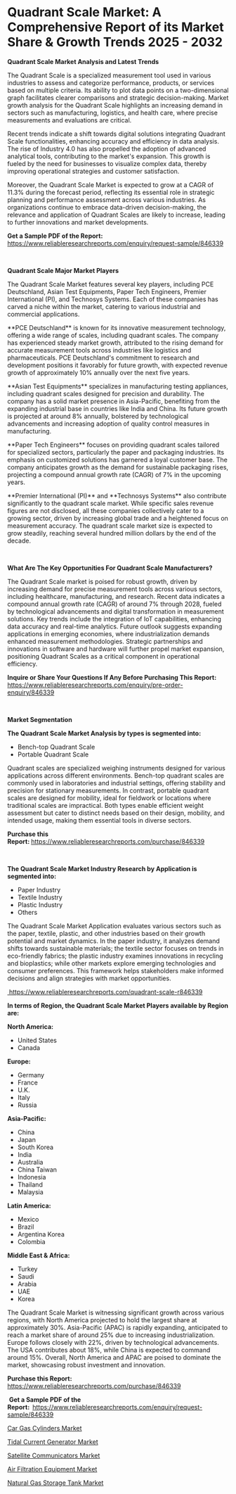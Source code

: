 <p><h1>Quadrant Scale Market: A Comprehensive Report of its Market Share & Growth Trends 2025 - 2032</h1></p><p><strong>Quadrant Scale Market Analysis and Latest Trends</strong></p>
<p><p>The Quadrant Scale is a specialized measurement tool used in various industries to assess and categorize performance, products, or services based on multiple criteria. Its ability to plot data points on a two-dimensional graph facilitates clearer comparisons and strategic decision-making. Market growth analysis for the Quadrant Scale highlights an increasing demand in sectors such as manufacturing, logistics, and health care, where precise measurements and evaluations are critical. </p><p>Recent trends indicate a shift towards digital solutions integrating Quadrant Scale functionalities, enhancing accuracy and efficiency in data analysis. The rise of Industry 4.0 has also propelled the adoption of advanced analytical tools, contributing to the market's expansion. This growth is fueled by the need for businesses to visualize complex data, thereby improving operational strategies and customer satisfaction. </p><p>Moreover, the Quadrant Scale Market is expected to grow at a CAGR of 11.3% during the forecast period, reflecting its essential role in strategic planning and performance assessment across various industries. As organizations continue to embrace data-driven decision-making, the relevance and application of Quadrant Scales are likely to increase, leading to further innovations and market developments.</p></p>
<p><strong>Get a Sample PDF of the Report:&nbsp;</strong> <a href="https://www.reliableresearchreports.com/enquiry/request-sample/846339?utm_campaign=2738&utm_medium=2&utm_source=Github&utm_content=ia&utm_term=10042025&utm_id=quadrant-scale">https://www.reliableresearchreports.com/enquiry/request-sample/846339</a></p>
<p>&nbsp;</p>
<p><strong>Quadrant Scale Major Market Players</strong></p>
<p><p>The Quadrant Scale Market features several key players, including PCE Deutschland, Asian Test Equipments, Paper Tech Engineers, Premier International (PI), and Technosys Systems. Each of these companies has carved a niche within the market, catering to various industrial and commercial applications.</p><p>**PCE Deutschland** is known for its innovative measurement technology, offering a wide range of scales, including quadrant scales. The company has experienced steady market growth, attributed to the rising demand for accurate measurement tools across industries like logistics and pharmaceuticals. PCE Deutschland's commitment to research and development positions it favorably for future growth, with expected revenue growth of approximately 10% annually over the next five years.</p><p>**Asian Test Equipments** specializes in manufacturing testing appliances, including quadrant scales designed for precision and durability. The company has a solid market presence in Asia-Pacific, benefiting from the expanding industrial base in countries like India and China. Its future growth is projected at around 8% annually, bolstered by technological advancements and increasing adoption of quality control measures in manufacturing.</p><p>**Paper Tech Engineers** focuses on providing quadrant scales tailored for specialized sectors, particularly the paper and packaging industries. Its emphasis on customized solutions has garnered a loyal customer base. The company anticipates growth as the demand for sustainable packaging rises, projecting a compound annual growth rate (CAGR) of 7% in the upcoming years.</p><p>**Premier International (PI)** and **Technosys Systems** also contribute significantly to the quadrant scale market. While specific sales revenue figures are not disclosed, all these companies collectively cater to a growing sector, driven by increasing global trade and a heightened focus on measurement accuracy. The quadrant scale market size is expected to grow steadily, reaching several hundred million dollars by the end of the decade.</p></p>
<p>&nbsp;</p>
<p><strong>What Are The Key Opportunities For Quadrant Scale Manufacturers?</strong></p>
<p><p>The Quadrant Scale market is poised for robust growth, driven by increasing demand for precise measurement tools across various sectors, including healthcare, manufacturing, and research. Recent data indicates a compound annual growth rate (CAGR) of around 7% through 2028, fueled by technological advancements and digital transformation in measurement solutions. Key trends include the integration of IoT capabilities, enhancing data accuracy and real-time analytics. Future outlook suggests expanding applications in emerging economies, where industrialization demands enhanced measurement methodologies. Strategic partnerships and innovations in software and hardware will further propel market expansion, positioning Quadrant Scales as a critical component in operational efficiency.</p></p>
<p><strong>Inquire or Share Your Questions If Any Before Purchasing This Report:</strong> <a href="https://www.reliableresearchreports.com/enquiry/pre-order-enquiry/846339?utm_campaign=2738&utm_medium=2&utm_source=Github&utm_content=ia&utm_term=10042025&utm_id=quadrant-scale">https://www.reliableresearchreports.com/enquiry/pre-order-enquiry/846339</a></p>
<p>&nbsp;</p>
<p><strong>Market Segmentation</strong></p>
<p><strong>The Quadrant Scale Market Analysis by types is segmented into:</strong></p>
<p><ul><li>Bench-top Quadrant Scale</li><li>Portable Quadrant Scale</li></ul></p>
<p><p>Quadrant scales are specialized weighing instruments designed for various applications across different environments. Bench-top quadrant scales are commonly used in laboratories and industrial settings, offering stability and precision for stationary measurements. In contrast, portable quadrant scales are designed for mobility, ideal for fieldwork or locations where traditional scales are impractical. Both types enable efficient weight assessment but cater to distinct needs based on their design, mobility, and intended usage, making them essential tools in diverse sectors.</p></p>
<p><strong>Purchase this Report:&nbsp;</strong><a href="https://www.reliableresearchreports.com/purchase/846339?utm_campaign=2738&utm_medium=2&utm_source=Github&utm_content=ia&utm_term=10042025&utm_id=quadrant-scale">https://www.reliableresearchreports.com/purchase/846339</a></p>
<p>&nbsp;</p>
<p><strong>The Quadrant Scale Market Industry Research by Application is segmented into:</strong></p>
<p><ul><li>Paper Industry</li><li>Textile Industry</li><li>Plastic Industry</li><li>Others</li></ul></p>
<p><p>The Quadrant Scale Market Application evaluates various sectors such as the paper, textile, plastic, and other industries based on their growth potential and market dynamics. In the paper industry, it analyzes demand shifts towards sustainable materials; the textile sector focuses on trends in eco-friendly fabrics; the plastic industry examines innovations in recycling and bioplastics; while other markets explore emerging technologies and consumer preferences. This framework helps stakeholders make informed decisions and align strategies with market opportunities.</p></p>
<p><a href="https://www.reliableresearchreports.com/quadrant-scale-r846339?utm_campaign=2738&utm_medium=2&utm_source=Github&utm_content=ia&utm_term=10042025&utm_id=quadrant-scale">&nbsp;https://www.reliableresearchreports.com/quadrant-scale-r846339</a></p>
<p><strong>In terms of Region, the Quadrant Scale Market Players available by Region are:</strong></p>
<p>
    <p> <strong> North America: </strong>
        <ul>
            <li>United States</li>
            <li>Canada</li>
        </ul>
        </p> 
    <p> <strong> Europe: </strong>
        <ul>
            <li>Germany</li>
            <li>France</li>
            <li>U.K.</li>
            <li>Italy</li>
            <li>Russia</li>
        </ul>
        </p> 
    <p> <strong> Asia-Pacific: </strong>
        <ul>
            <li>China</li>
            <li>Japan</li>
            <li>South Korea</li>
            <li>India</li>
            <li>Australia</li>
            <li>China Taiwan</li>
            <li>Indonesia</li>
            <li>Thailand</li>
            <li>Malaysia</li>
        </ul>
        </p> 
    <p> <strong> Latin America: </strong>
        <ul>
            <li>Mexico</li>
            <li>Brazil</li>
            <li>Argentina Korea</li>
            <li>Colombia</li>
        </ul>
        </p> 
    <p> <strong> Middle East & Africa: </strong>
        <ul>
            <li>Turkey</li>
            <li>Saudi</li>
            <li>Arabia</li>
            <li>UAE</li>
            <li>Korea</li>
        </ul>
    </p>
    </p>
<p><p>The Quadrant Scale Market is witnessing significant growth across various regions, with North America projected to hold the largest share at approximately 30%. Asia-Pacific (APAC) is rapidly expanding, anticipated to reach a market share of around 25% due to increasing industrialization. Europe follows closely with 22%, driven by technological advancements. The USA contributes about 18%, while China is expected to command around 15%. Overall, North America and APAC are poised to dominate the market, showcasing robust investment and innovation.</p></p>
<p><strong>Purchase this Report: </strong><a href="https://www.reliableresearchreports.com/purchase/846339?utm_campaign=2738&utm_medium=2&utm_source=Github&utm_content=ia&utm_term=10042025&utm_id=quadrant-scale">https://www.reliableresearchreports.com/purchase/846339</a></p>
<p>&nbsp;<strong>Get a Sample PDF of the Report:&nbsp;&nbsp;</strong><a href="https://www.reliableresearchreports.com/enquiry/request-sample/846339?utm_campaign=2738&utm_medium=2&utm_source=Github&utm_content=ia&utm_term=10042025&utm_id=quadrant-scale">https://www.reliableresearchreports.com/enquiry/request-sample/846339</a></p>
<p><strong></strong></p>
<p><p><a href="https://github.com/bhuraoutenc8/Market-Research-Report-List-1/blob/main/car-gas-cylinders-market.md?utm_campaign=2738&utm_medium=2&utm_source=Github&utm_content=ia&utm_term=10042025&utm_id=quadrant-scale">Car Gas Cylinders Market</a></p><p><a href="https://github.com/totrisammir/Market-Research-Report-List-1/blob/main/tidal-current-generator-market.md?utm_campaign=2738&utm_medium=2&utm_source=Github&utm_content=ia&utm_term=10042025&utm_id=quadrant-scale">Tidal Current Generator Market</a></p><p><a href="https://github.com/guyerkanakwu/Market-Research-Report-List-1/blob/main/satellite-communicators-market.md?utm_campaign=2738&utm_medium=2&utm_source=Github&utm_content=ia&utm_term=10042025&utm_id=quadrant-scale">Satellite Communicators Market</a></p><p><a href="https://github.com/tandepinho3p/Market-Research-Report-List-1/blob/main/air-filtration-equipment-market.md?utm_campaign=2738&utm_medium=2&utm_source=Github&utm_content=ia&utm_term=10042025&utm_id=quadrant-scale">Air Filtration Equipment Market</a></p><p><a href="https://github.com/latilsmickl8/Market-Research-Report-List-1/blob/main/natural-gas-storage-tank-market.md?utm_campaign=2738&utm_medium=2&utm_source=Github&utm_content=ia&utm_term=10042025&utm_id=quadrant-scale">Natural Gas Storage Tank Market</a></p></p>